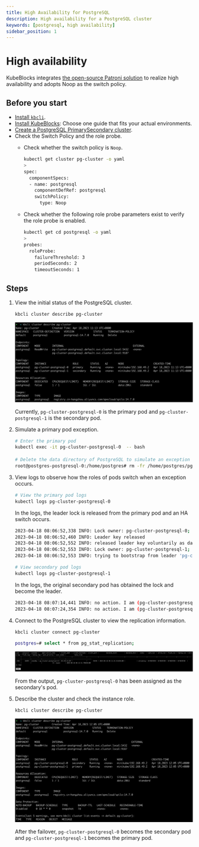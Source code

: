 ```yaml
---
title: High Availability for PostgreSQL
description: High availability for a PostgreSQL cluster
keywords: [postgresql, high availability]
sidebar_position: 1
---
```


# High availability

KubeBlocks integrates [the open-source Patroni solution](https://patroni.readthedocs.io/en/latest/) to realize high availability and adopts Noop as the switch policy.

## Before you start

* [Install `kbcli`](./../../installation/install-kbcli.md).
* [Install KubeBlocks](./../../installation/introduction.md): Choose one guide that fits your actual environments.
* [Create a PostgreSQL PrimarySecondary cluster](./../cluster-management/create-and-connect-a-postgresql-cluster.md#create-a-postgresql-cluster).
* Check the Switch Policy and the role probe.
  * Check whether the switch policy is `Noop`.

    ```bash
    kubectl get cluster pg-cluster -o yaml
    >
    spec:
      componentSpecs:
      - name: postgresql
        componentDefRef: postgresql
        switchPolicy:
          type: Noop
    ```

  * Check whether the following role probe parameters exist to verify the role probe is enabled.

    ```bash
    kubectl get cd postgresql -o yaml
    >
    probes:
      roleProbe:
        failureThreshold: 3
        periodSeconds: 2
        timeoutSeconds: 1
    ```

## Steps

1. View the initial status of the PostgreSQL cluster.

   ```bash
   kbcli cluster describe pg-cluster
   ```

   ![PostgreSQL cluster original status](../../../img/pgsql-ha-before.png)

   Currently, `pg-cluster-postgresql-0` is the primary pod and `pg-cluster-postgresql-1` is the secondary pod.

2. Simulate a primary pod exception.

   ```bash
   # Enter the primary pod
   kubectl exec -it pg-cluster-postgresql-0  -- bash

   # Delete the data directory of PostgreSQL to simulate an exception
   root@postgres-postgresql-0:/home/postgres# rm -fr /home/postgres/pgdata/pgroot/data
   ```

3. View logs to observe how the roles of pods switch  when an exception occurs.

   ```bash
   # View the primary pod logs
   kubectl logs pg-cluster-postgresql-0
   ```

   In the logs, the leader lock is released from the primary pod and an HA switch occurs.

   ```bash
   2023-04-18 08:06:52,338 INFO: Lock owner: pg-cluster-postgresql-0; I am pg-cluster-postgresql-0
   2023-04-18 08:06:52,460 INFO: Leader key released
   2023-04-18 08:06:52,552 INFO: released leader key voluntarily as data dir empty and currently leader
   2023-04-18 08:06:52,553 INFO: Lock owner: pg-cluster-postgresql-1; I am pg-cluster-postgresql-0
   2023-04-18 08:06:52,553 INFO: trying to bootstrap from leader 'pg-cluster-postgresql-1'
   ```

   ```bash
   # View secondary pod logs
   kubectl logs pg-cluster-postgresql-1
   ```

   In the logs, the original secondary pod has obtained the lock and become the leader.

   ```bash
   2023-04-18 08:07:14,441 INFO: no action. I am (pg-cluster-postgresql-1), the leader with the lock
   2023-04-18 08:07:24,354 INFO: no action. I am (pg-cluster-postgresql-1), the leader with the lock
   ```

4. Connect to the PostgreSQL cluster to view the replication information.

   ```bash
   kbcli cluster connect pg-cluster
   ```

   ```bash
   postgres=# select * from pg_stat_replication;
   ```

   ![PostgreSQL replication info](../../../img/pgsql-ha-pg_stat_replication.png)

   From the output, `pg-cluster-postgresql-0` has been assigned as the secondary's pod.

5. Describe the cluster and check the instance role.

   ```bash
   kbcli cluster describe pg-cluster
   ```

   ![PostgreSQL cluster status after HA](../../../img/pgsql-ha-after.png)

   After the failover, `pg-cluster-postgresql-0` becomes the secondary pod and `pg-cluster-postgresql-1` becomes the primary pod.
